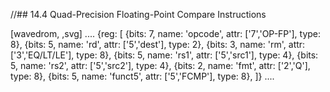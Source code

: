 //## 14.4 Quad-Precision Floating-Point Compare Instructions

[wavedrom, ,svg]
....
{reg: [
{bits: 7, name: 'opcode', attr: ['7','OP-FP'], type: 8},
{bits: 5, name: 'rd',     attr: ['5','dest'], type: 2},
{bits: 3, name: 'rm',  attr: ['3','EQ/LT/LE'], type: 8},
{bits: 5, name: 'rs1',    attr: ['5','src1'], type: 4},
{bits: 5, name: 'rs2',    attr: ['5','src2'], type: 4},
{bits: 2, name: 'fmt',    attr: ['2','Q'], type: 8},
{bits: 5, name: 'funct5', attr: ['5','FCMP'], type: 8},
]}
....
